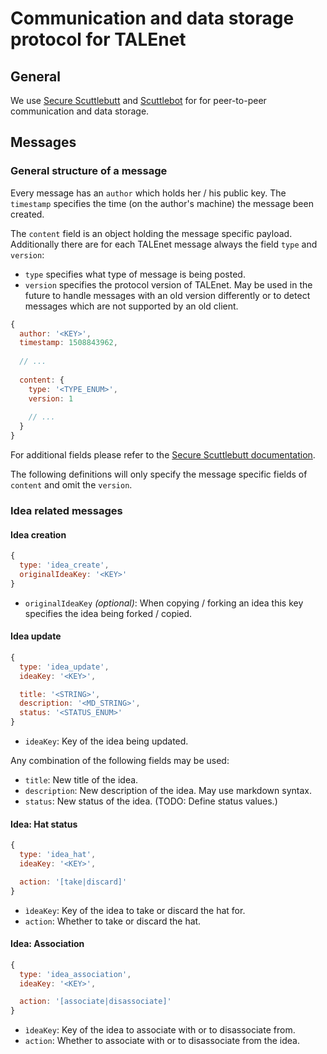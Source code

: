 # Communication and data storage protocol for TALEnet

## General

We use [Secure Scuttlebutt](https://ssbc.github.io/secure-scuttlebutt/) and [Scuttlebot](https://scuttlebot.io/) for
for peer-to-peer communication and data storage.

## Messages

### General structure of a message

Every message has an `author` which holds her / his public key. The `timestamp` specifies the time (on the author's
machine) the message been created.

The `content` field is an object holding the message specific payload. Additionally there are for each TALEnet message
always the field `type` and `version`:

* `type` specifies what type of message is being posted.
* `version` specifies the protocol version of TALEnet. May be used in the future to handle messages with an old version
  differently or to detect messages which are not supported by an old client.

```javascript
{
  author: '<KEY>',
  timestamp: 1508843962,
  
  // ...
  
  content: {
    type: '<TYPE_ENUM>',
    version: 1
    
    // ...
  }
}
```

For additional fields please refer to the
[Secure Scuttlebutt documentation](https://ssbc.github.io/secure-scuttlebutt/).

The following definitions will only specify the message specific fields of `content` and omit the `version`.

### Idea related messages

#### Idea creation

```javascript
{
  type: 'idea_create',
  originalIdeaKey: '<KEY>'
}
```

* `originalIdeaKey` *(optional)*: When copying / forking an idea this key specifies the idea being forked / copied. 

#### Idea update

```javascript
{
  type: 'idea_update',
  ideaKey: '<KEY>',

  title: '<STRING>',
  description: '<MD_STRING>',
  status: '<STATUS_ENUM>'
}
```

* `ideaKey`: Key of the idea being updated.

Any combination of the following fields may be used:

* `title`: New title of the idea.
* `description`: New description of the idea. May use markdown syntax.
* `status`: New status of the idea. (TODO: Define status values.) 

#### Idea: Hat status

```javascript
{
  type: 'idea_hat',
  ideaKey: '<KEY>',

  action: '[take|discard]'
}
```

* `ìdeaKey`: Key of the idea to take or discard the hat for.
* `action`: Whether to take or discard the hat. 

#### Idea: Association

```javascript
{
  type: 'idea_association',
  ideaKey: '<KEY>',

  action: '[associate|disassociate]'
}
```

* `ìdeaKey`: Key of the idea to associate with or to disassociate from.
* `action`: Whether to associate with or to disassociate from the idea.
